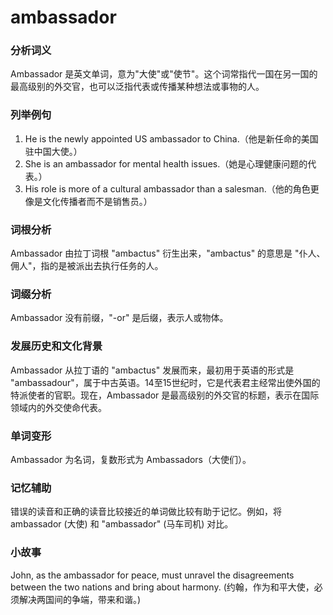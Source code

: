 # ambassador

### 分析词义

  

Ambassador 是英文单词，意为"大使"或"使节"。这个词常指代一国在另一国的最高级别的外交官，也可以泛指代表或传播某种想法或事物的人。

  

### 列举例句

  

1.  He is the newly appointed US ambassador to China.（他是新任命的美国驻中国大使。）
2.  She is an ambassador for mental health issues.（她是心理健康问题的代表。）
3.  His role is more of a cultural ambassador than a salesman.（他的角色更像是文化传播者而不是销售员。）

  

### 词根分析

  

Ambassador 由拉丁词根 "ambactus" 衍生出来，"ambactus" 的意思是 "仆人、佣人"，指的是被派出去执行任务的人。

  

### 词缀分析

  

Ambassador 没有前缀，"-or" 是后缀，表示人或物体。

  

### 发展历史和文化背景

  

Ambassador 从拉丁语的 "ambactus" 发展而来，最初用于英语的形式是 "ambassadour"，属于中古英语。14至15世纪时，它是代表君主经常出使外国的特派使者的官职。现在，Ambassador 是最高级别的外交官的标题，表示在国际领域内的外交使命代表。

  

### 单词变形

  

Ambassador 为名词，复数形式为 Ambassadors（大使们）。

  

### 记忆辅助

  

错误的读音和正确的读音比较接近的单词做比较有助于记忆。例如，将 ambassador (大使) 和 "ambassador" (马车司机) 对比。

  

### 小故事

  

John, as the ambassador for peace, must unravel the disagreements between the two nations and bring about harmony. (约翰，作为和平大使，必须解决两国间的争端，带来和谐。)
